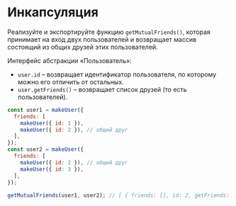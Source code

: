 # Инкапсуляция

Реализуйте и экспортируйте функцию `getMutualFriends()`, которая принимает на вход двух пользователей и возвращает массив состоящий из общих друзей этих пользователей.

Интерфейс абстракции «Пользователь»:
- `user.id` – возвращает идентификатор пользователя, по которому можно его отличить от остальных.
- `user.getFriends()` – возвращает список друзей (то есть пользователей).

```js
const user1 = makeUser({
  friends: [
    makeUser({ id: 1 }),
    makeUser({ id: 2 }), // общий друг
  ],
});
const user2 = makeUser({
  friends: [
    makeUser({ id: 2 }), // общий друг
    makeUser({ id: 3 }),
  ],
});
 
getMutualFriends(user1, user2); // [ { friends: [], id: 2, getFriends: [Function: getFriends] } ]
```